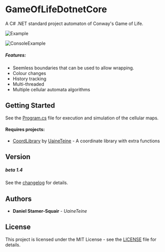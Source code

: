 # GameOfLifeDotnetCore

A C# .NET standard project automaton of Conway's Game of Life.

![Example](https://bitbucket.org/uaineteinestudio/gameoflifecore/raw/1986ffa1a182a6f749c86d0929092eeb9c4c0317/Example/OrangeTheme.png "Graphic Example")

![ConsoleExample](https://bitbucket.org/uaineteinestudio/gameoflifecore/raw/1986ffa1a182a6f749c86d0929092eeb9c4c0317/Example/ExampleConsole.png "Console Example")

##### Features:
* Seemless boundaries that can be used to allow wrapping.
* Colour changes
* History tracking
* Multi-threaded
* Multiple cellular automata algorithms

## Getting Started

See the [Program.cs](GameOfLife/Program.cs) file for execution and simulation of the cellular maps.

#### Requires projects:

* [CoordLibrary](https://bitbucket.org/uaineteinestudio/coordlibrary/) by [UaineTeine](https://bitbucket.org/uaineteinestudio/) - A coordinate library with extra functions

## Version

##### beta 1.4

See the [changelog](changelog.txt) for details.

## Authors

* **Daniel Stamer-Squair** - *UaineTeine*

## License

This project is licensed under the MIT License - see the [LICENSE](LICENSE) file for details.